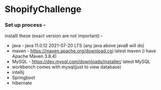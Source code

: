 # ShopifyChallenge

### Set up process -
installl these (exact version are not important) -
* java - java 11.0.12 2021-07-20 LTS (any java above java8 will do)
* maven - https://maven.apache.org/download.cgi latest maven (i have Apache Maven 3.8.4)
* MySQL - https://dev.mysql.com/downloads/installer/ latest MySQL 
* workbench comes with mysql(just to view database)
* intellij
* Springboot 
* hibernate
